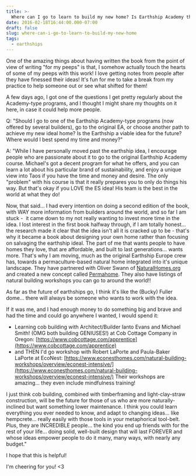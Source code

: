 ```yaml
---
title: >-
  Where can I go to learn to build my new home? Is Earthship Academy the way?
date: 2016-02-18T16:44:00.000-07:00
draft: false
slug: where-can-i-go-to-learn-to-build-my-new-home
tags:
  - earthships
---
```


One of the amazing things about having written the book from the point of view of writing "for my peeps" is that, I somehow actually touch the hearts of some of my peeps with this work! I love getting notes from people after they have finessed their ideas! It's fun for me to take a break from my practice to help someone out or see what shifted for them!  

A few days ago, I got one of the questions I get pretty regularly about the Academy-type programs, and I thought I might share my thoughts on it here, in case it could help more people.  

Q: "Should I go to one of the Earthship Academy-type programs (now offered by several builders), go to the original EA, or choose another path to achieve my new ideal home? Is the Earthship a viable idea for the future? Where would I best spend my time and money?"  

A: "While I have personally moved past the earthship idea, I encourage people who are passionate about it to go to the original Earthship Academy course. Michael's got a decent program for what he offers, and you can learn a lot about his particular brand of sustainability, and enjoy a unique view into Taos if you have the time and money and desire. The only "problem" with his course is that it really prepares you to only do things his way. But that's okay if you LOVE the ES idea! His team is the best in the world at what they do!  

Now, that said... I had every intention on doing a second edition of the book, with WAY more information from builders around the world, and so far I am stuck -  it came down to my not really wanting to invest more time in the idea. I lost interest in the first book halfway through, if I am totally honest... the research made it clear that the idea isn't all it is cracked up to be - that's why it became a book about designing your own home rather than focusing on salvaging the earthship ideal. The part of me that wants people to have homes they love, that are affordable, and built to last generations... wants more. That's why I am moving, much as the original Earthship Europe crew has, towards a permaculture-based natural home integrated into it's unique landscape. They have partnered with Oliver Swann of [NaturalHomes.org](http://naturalhomes.org/) and created a new concept called [Permahome](https://www.facebook.com/permahome/). They also have listings of natural building workshops you can go to around the world!!

As far as the future of earthships go, I think it's like the (Bucky) Fuller dome... there will always be someone who wants to work with the idea.

If it was me, and I had enough money to do something big and brave and had the time and could go anywhere I wanted, I would spend it:

- Learning cob building with Architect/Builder Ianto Evans and Michael Smith! (OMG both building GENIUSES!) at Cob Cottage Company in Oregon: [https://www.cobcottage.com/apprentice](https://www.cobcottage.com/apprentice)
- and THEN I'd go workshop with Robert LaPorte and Paula-Baker LaPorte at EcoNest: [https://www.econesthomes.com/natural-building-workshops/overview/econest-intensive/](https://www.econesthomes.com/natural-building-workshops/overview/econest-intensive/) Their workshops are amazing... they even include mindfulness training!

I just think cob building, combined with timberframing and light-clay-straw construction, will be the future for those of us who are more naturally-inclined but want something lower maintenance. I think you could learn everything you ever needed to know, and adapt to changing ideas... like hempcrete... really easily with those tools in your metaphorical tool-belt. Plus, they are INCREDIBLE people... the kind you end up friends with for the rest of your life... doing solid, well-built design that will last FOREVER and whose ideas empower people to do it many, many ways, with nearly any budget."

I hope that this is helpful! 

I'm cheering for you! <3
